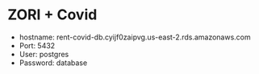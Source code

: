 # ZORI + Covid

- hostname: rent-covid-db.cyijf0zaipvg.us-east-2.rds.amazonaws.com
- Port: 5432
- User: postgres
- Password: database

